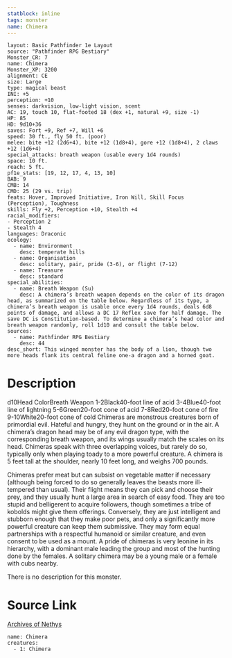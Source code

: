 ```yaml
---
statblock: inline
tags: monster
name: Chimera
---
```

```statblock
layout: Basic Pathfinder 1e Layout
source: "Pathfinder RPG Bestiary"
Monster_CR: 7
name: Chimera
Monster_XP: 3200
alignment: CE
size: Large
type: magical beast
INI: +5
perception: +10
senses: darkvision, low-light vision, scent
AC: 19, touch 10, flat-footed 18 (dex +1, natural +9, size -1)
HP: 85
HD: 9d10+36
saves: Fort +9, Ref +7, Will +6
speed: 30 ft., fly 50 ft. (poor)
melee: bite +12 (2d6+4), bite +12 (1d8+4), gore +12 (1d8+4), 2 claws +12 (1d6+4)
special_attacks: breath weapon (usable every 1d4 rounds)
space: 10 ft.
reach: 5 ft.
pf1e_stats: [19, 12, 17, 4, 13, 10]
BAB: 9
CMB: 14
CMD: 25 (29 vs. trip)
feats: Hover, Improved Initiative, Iron Will, Skill Focus (Perception), Toughness
skills: Fly +2, Perception +10, Stealth +4
racial_modifiers:
- Perception 2
- Stealth 4
languages: Draconic
ecology:
  - name: Environment
    desc: temperate hills
  - name: Organisation
    desc: solitary, pair, pride (3-6), or flight (7-12)
  - name: Treasure
    desc: standard
special_abilities:
  - name: Breath Weapon (Su)
    desc: A chimera’s breath weapon depends on the color of its dragon head, as summarized on the table below. Regardless of its type, a chimera’s breath weapon is usable once every 1d4 rounds, deals 6d8 points of damage, and allows a DC 17 Reflex save for half damage. The save DC is Constitution-based. To determine a chimera’s head color and breath weapon randomly, roll 1d10 and consult the table below.
sources:
  - name: Pathfinder RPG Bestiary
    desc: 44
desc_short: This winged monster has the body of a lion, though two more heads flank its central feline one-a dragon and a horned goat.
```
# Description
d10Head ColorBreath Weapon 1-2Black40-foot line of acid 3-4Blue40-foot line of lightning 5-6Green20-foot cone of acid 7-8Red20-foot cone of fire 9-10White20-foot cone of cold Chimeras are monstrous creatures born of primordial evil. Hateful and hungry, they hunt on the ground or in the air. A chimera’s dragon head may be of any evil dragon type, with the corresponding breath weapon, and its wings usually match the scales on its head. Chimeras speak with three overlapping voices, but rarely do so, typically only when playing toady to a more powerful creature. A chimera is 5 feet tall at the shoulder, nearly 10 feet long, and weighs 700 pounds.

Chimeras prefer meat but can subsist on vegetable matter if necessary (although being forced to do so generally leaves the beasts more ill-tempered than usual). Their flight means they can pick and choose their prey, and they usually hunt a large area in search of easy food. They are too stupid and belligerent to acquire followers, though sometimes a tribe of kobolds might give them offerings. Conversely, they are just intelligent and stubborn enough that they make poor pets, and only a significantly more powerful creature can keep them submissive. They may form equal partnerships with a respectful humanoid or similar creature, and even consent to be used as a mount. A pride of chimeras is very leonine in its hierarchy, with a dominant male leading the group and most of the hunting done by the females. A solitary chimera may be a young male or a female with cubs nearby.

There is no description for this monster.
# Source Link
[Archives of Nethys](https://aonprd.com/MonsterDisplay.aspx?ItemName=Chimera)
```encounter-table
name: Chimera
creatures:
  - 1: Chimera
```
